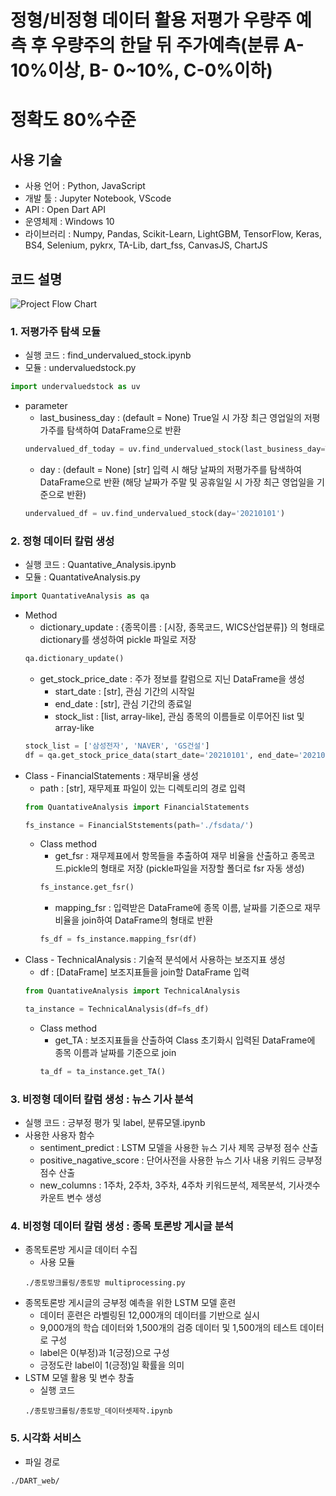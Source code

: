 # 정형/비정형 데이터 활용 저평가 우량주 예측 후 우량주의 한달 뒤 주가예측(분류 A- 10%이상, B- 0~10%, C-0%이하)
# 정확도 80%수준


## 사용 기술
- 사용 언어 : Python, JavaScript
- 개발 툴 : Jupyter Notebook, VScode
- API : Open Dart API
- 운영체제 : Windows 10
- 라이브러리 : Numpy, Pandas, Scikit-Learn, LightGBM, TensorFlow, Keras, BS4, Selenium, pykrx, TA-Lib, dart_fss, CanvasJS, ChartJS


## 코드 설명
![Project Flow Chart](https://user-images.githubusercontent.com/76696543/121051682-9d4dc780-c7f4-11eb-9b7e-7fb0b236c11a.png)


### 1. 저평가주 탐색 모듈
- 실행 코드 : find_undervalued_stock.ipynb
- 모듈 : undervaluedstock.py
```python
import undervaluedstock as uv
```
- parameter
  - last_business_day : (default = None) True일 시 가장 최근 영업일의 저평가주를 탐색하여 DataFrame으로 반환
  ```python
  undervalued_df_today = uv.find_undervalued_stock(last_business_day=True)
  ```
  - day : (default = None) [str] 입력 시 해당 날짜의 저평가주를 탐색하여 DataFrame으로 반환 (해당 날짜가 주말 및 공휴일일 시 가장 최근 영업일을 기준으로 반환)
  ```python
  undervalued_df = uv.find_undervalued_stock(day='20210101')

### 2. 정형 데이터 칼럼 생성
- 실행 코드 : Quantative_Analysis.ipynb
- 모듈 : QuantativeAnalysis.py
```python
import QuantativeAnalysis as qa
```
- Method
  - dictionary_update : {종목이름 : [시장, 종목코드, WICS산업분류]} 의 형태로 dictionary를 생성하여 pickle 파일로 저장
  ```python
  qa.dictionary_update()
  ```
  - get_stock_price_date : 주가 정보를 칼럼으로 지닌 DataFrame을 생성
    - start_date : [str], 관심 기간의 시작일
    - end_date : [str], 관심 기간의 종료일
    - stock_list : [list, array-like], 관심 종목의 이름들로 이루어진 list 및 array-like 
  ```python
  stock_list = ['삼성전자', 'NAVER', 'GS건설']
  df = qa.get_stock_price_data(start_date='20210101', end_date='20210131', stock_list=stock_list)
  ```
- Class - FinancialStatements : 재무비율 생성
  - path : [str], 재무제표 파일이 있는 디렉토리의 경로 입력
  ```python
  from QuantativeAnalysis import FinancialStatements
  
  fs_instance = FinancialStstements(path='./fsdata/')
  ```
  - Class method
    - get_fsr : 재무제표에서 항목들을 추출하여 재무 비율을 산출하고 종목코드.pickle의 형태로 저장 (pickle파일을 저장할 폴더로 fsr 자동 생성)
    ```python
    fs_instance.get_fsr()
    ```
    - mapping_fsr : 입력받은 DataFrame에 종목 이름, 날짜를 기준으로 재무비율을 join하여 DataFrame의 형태로 반환
    ```python
    fs_df = fs_instance.mapping_fsr(df)
    ```
- Class - TechnicalAnalysis : 기술적 분석에서 사용하는 보조지표 생성
  - df : [DataFrame] 보조지표들을 join할 DataFrame 입력
  ```python
  from QuantativeAnalysis import TechnicalAnalysis
  
  ta_instance = TechnicalAnalysis(df=fs_df)
  ```
  - Class method
    - get_TA : 보조지표들을 산출하여 Class 초기화시 입력된 DataFrame에 종목 이름과 날짜를 기준으로 join
    ```python
    ta_df = ta_instance.get_TA()
    ```

### 3. 비정형 데이터 칼럼 생성 : 뉴스 기사 분석
- 실행 코드 : 긍부정 평가 및 label, 분류모델.ipynb
- 사용한 사용자 함수
  - sentiment_predict : LSTM 모델을 사용한 뉴스 기사 제목 긍부정 점수 산출
  - positive_nagative_score : 단어사전을 사용한 뉴스 기사 내용 키워드 긍부정 점수 산출
  - new_columns : 1주차, 2주차, 3주차, 4주차 키워드분석, 제목분석, 기사갯수 카운트 변수 생성

### 4. 비정형 데이터 칼럼 생성 : 종목 토론방 게시글 분석
- 종목토론방 게시글 데이터 수집
  - 사용 모듈
  ```
  ./종토방크롤링/종토방 multiprocessing.py
  ``` 
- 종목토론방 게시글의 긍부정 예측을 위한 LSTM 모델 훈련
  - 데이터 훈련은 라벨링된 12,000개의 데이터를 기반으로 실시
  - 9,000개의 학습 데이터와 1,500개의 검증 데이터 및 1,500개의 테스트 데이터로 구성
  - label은 0(부정)과 1(긍정)으로 구성
  - 긍정도란 label이 1(긍정)일 확률을 의미
- LSTM 모델 활용 및 변수 창출
  - 실행 코드
  ```
  ./종토방크롤링/종토방_데이터셋제작.ipynb
  ```

### 5. 시각화 서비스
- 파일 경로
```
./DART_web/
```
    
    

